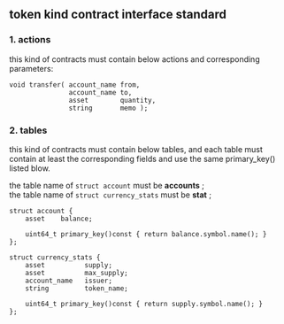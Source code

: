 
## token kind contract interface standard

### 1. actions
this kind of contracts must contain below actions and corresponding parameters:  
``` 
void transfer( account_name from,
               account_name to,
               asset        quantity,
               string       memo );
```

### 2. tables
this kind of contracts must contain below tables, 
and each table must contain at least the corresponding fields and use the same primary_key() listed blow.

the table name of `struct account` must be **accounts** ;  
the table name of `struct currency_stats` must be **stat** ;  

``` 
struct account {
    asset    balance;

    uint64_t primary_key()const { return balance.symbol.name(); }
};

struct currency_stats {
    asset          supply;
    asset          max_supply;
    account_name   issuer;
    string         token_name;

    uint64_t primary_key()const { return supply.symbol.name(); }
};

```
